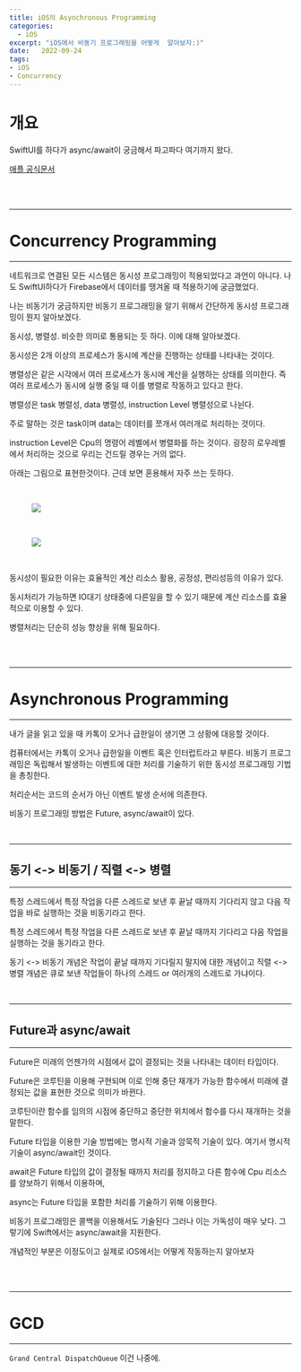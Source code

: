 ```yaml
---
title: iOS의 Asynchronous Programming
categories: 
  - iOS
excerpt: "iOS에서 비동기 프로그래밍을 어떻게  알아보자:)"
date:   2022-09-24
tags:
- iOS
- Concurrency
---
```


# 개요

SwiftUI를 하다가 async/await이 궁금해서 파고파다 여기까지 왔다.

[애플 공식문서](https://github.com/apple/swift-evolution/blob/main/proposals/0296-async-await.md)


<br />
<br />

---

# Concurrency Programming

---

네트워크로 연결된 모든 시스템은 동시성 프로그래밍이 적용되었다고 과언이 아니다. 나도 SwiftUI하다가 Firebase에서 데이터를 땡겨올 때 적용하기에 궁금했었다.

나는 비동기가 궁금하지만 비동기 프로그래밍을 알기 위해서 간단하게 동시성 프로그래밍이 뭔지 알아보겠다.

동시성, 병렬성. 비슷한 의미로 통용되는 듯 하다. 이에 대해 알아보겠다.

동시성은 2개 이상의 프로세스가 동시에 계산을 진행하는 상태를 나타내는 것이다.

병렬성은 같은 시각에서 여러 프로세스가 동시에 계산을 실행하는 상태를 의미한다. 즉 여러 프로세스가 동시에 실행 중일 때 이를 병렬로 작동하고 있다고 한다.

병렬성은 task 병렬성, data 병렬성, instruction Level 병렬성으로 나뉜다.

주로 말하는 것은 task이며 data는 데이터를 쪼개서 여러개로 처리하는 것이다.

instruction Level은 Cpu의 명령어 레벨에서 병렬화를 하는 것이다. 굉장히 로우레벨에서 처리하는 것으로 우리는 건드릴 경우는 거의 없다.

아래는 그림으로 표현한것이다. 근데 보면 혼용해서 자주 쓰는 듯하다. 

<br />

<figure>
	<a href="https://user-images.githubusercontent.com/79088896/186420456-20827db3-9afb-4375-bfd1-7200a550791b.jpg">
		<img src="https://user-images.githubusercontent.com/79088896/186420456-20827db3-9afb-4375-bfd1-7200a550791b.jpg" class="w8" />
	</a>
</figure>

<br />

<figure>
	<a href="https://user-images.githubusercontent.com/79088896/186420461-016dc2c4-4176-44b3-a3ff-0d637627f451.jpg">
		<img src="https://user-images.githubusercontent.com/79088896/186420461-016dc2c4-4176-44b3-a3ff-0d637627f451.jpg" class="w8" />
	</a>
</figure>

<br />

동시성이 필요한 이유는 효율적인 계산 리소스 활용, 공정성, 편리성등의 이유가 있다. 

동시처리가 가능하면 IO대기 상태중에 다른일을 할 수 있기 때문에 계산 리소스를 효율적으로 이용할 수 있다.

병렬처리는 단순히 성능 향상을 위해 필요하다.

<br />
<br />

---

# Asynchronous Programming

---

내가 글을 읽고 있을 때 카톡이 오거나 급한일이 생기면 그 상황에 대응할 것이다. 

컴퓨터에서는 카톡이 오거나 급한일을 이벤트 혹은 인터럽트라고 부른다. 
비동기 프로그래밍은 독립해서 발생하는 이벤트에 대한 처리를 기술하기 위한 동시성 프로그래밍 기법을 총칭한다.

처리순서는 코드의 순서가 아닌 이벤트 발생 순서에 의존한다.

비동기 프로그래밍 방법은 Future, async/await이 있다.

<br />

---

## 동기 <-> 비동기 / 직렬 <-> 병렬

---

특정 스레드에서 특정 작업을 다른 스레드로 보낸 후 끝날 때까지 기다리지 않고 다음 작업을 바로 실행하는 것을 비동기라고 한다.

특정 스레드에서 특정 작업을 다른 스레드로 보낸 후 끝날 때까지 기다리고 다음 작업을 실행하는 것을 동기라고 한다.

동기 <-> 비동기 개념은 작업이 끝날 때까지 기다릴지 말지에 대한 개념이고 직렬 <-> 병렬 개념은 큐로 보낸 작업들이 하나의 스레드 or 여러개의 스레드로 가냐이다.

<br />

---

## Future과 async/await

---

Future은 미래의 언젠가의 시점에서 값이 결정되는 것을 나타내는 데이터 타입이다.

Future은 코루틴을 이용해 구현되며 이로 인해 중단 재개가 가능한 함수에서 미래에 결정되는 값을 표현한 것으로 의미가 바뀐다.

코루틴이란 함수를 임의의 시점에 중단하고 중단한 위치에서 함수를 다시 재개하는 것을 말한다.

Future 타입을 이용한 기술 방법에는 명시적 기술과 암묵적 기술이 있다. 여기서 명시적 기술이 async/await인 것이다.

await은 Future 타입의 값이 결정될 때까지 처리를 정지하고 다른 함수에 Cpu 리소스를 양보하기 위해서 이용하며,

async는 Future 타입을 포함한 처리를 기술하기 위해 이용한다.

비동기 프로그래밍은 콜백을 이용해서도 기술된다 그러나 이는 가독성이 매우 낮다. 그렇기에 Swift에서는 async/await을 지원한다.

개념적인 부분은 이정도이고 실제로 iOS에서는 어떻게 작동하는지 알아보자


<br />
<br />

---

# GCD

---

`Grand Central DispatchQueue` 이건 나중에.
